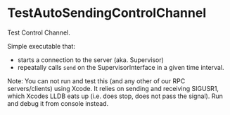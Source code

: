 # TestAutoSendingControlChannel

Test Control Channel.

Simple executable that:

- starts a connection to the server (aka. Supervisor)
- repeatally calls `send` on the SupervisorInterface in a given time interval.

Note: You can not run and test this (and any other of our RPC servers/clients) using Xcode. It relies on sending and receiving SIGUSR1, which Xcodes LLDB eats up (i.e. does stop, does not pass the signal). Run and debug it from console instead. 
